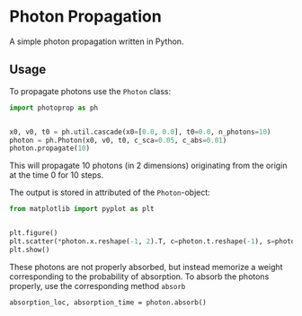 # Photon Propagation

A simple photon propagation written in Python. 

## Usage

To propagate photons use the `Photon` class:

```python
import photoprop as ph


x0, v0, t0 = ph.util.cascade(x0=[0.0, 0.0], t0=0.0, n_photons=10)
photon = ph.Photon(x0, v0, t0, c_sca=0.05, c_abs=0.01)
photon.propagate(10)
```
This will propagate 10 photons (in 2 dimensions) originating from the origin at the time 0 for 10 steps.

The output is stored in attributed of the `Photon`-object:

```python
from matplotlib import pyplot as plt


plt.figure()
plt.scatter(*photon.x.reshape(-1, 2).T, c=photon.t.reshape(-1), s=photon.w.reshape(-1))
plt.show()
```

These photons are not properly absorbed, but instead memorize a weight corresponding to the probability of absorption. To absorb the photons properly, use the corresponding method `absorb`

```
absorption_loc, absorption_time = photon.absorb()


